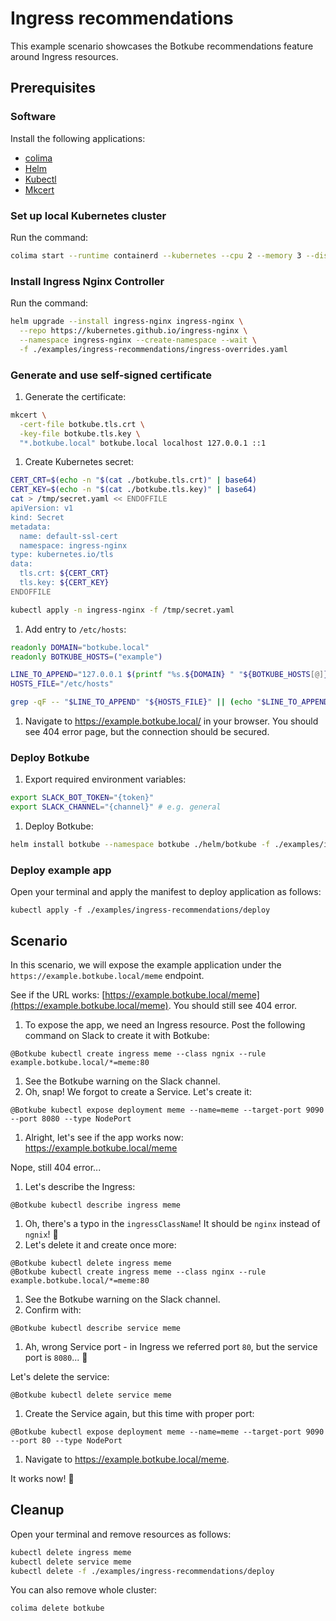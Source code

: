 # Ingress recommendations

This example scenario showcases the Botkube recommendations feature around Ingress resources.

## Prerequisites

### Software

Install the following applications:

- [colima](https://github.com/abiosoft/colima)
- [Helm](https://helm.sh/)
- [Kubectl](https://kubernetes.io/docs/tasks/tools/#kubectl)
- [Mkcert](https://github.com/FiloSottile/mkcert)

### Set up local Kubernetes cluster

Run the command:

```bash
colima start --runtime containerd --kubernetes --cpu 2 --memory 3 --disk 20 --profile botkube
```

### Install Ingress Nginx Controller

Run the command:

```bash
helm upgrade --install ingress-nginx ingress-nginx \
  --repo https://kubernetes.github.io/ingress-nginx \
  --namespace ingress-nginx --create-namespace --wait \
  -f ./examples/ingress-recommendations/ingress-overrides.yaml
```

### Generate and use self-signed certificate

1. Generate the certificate:

  ```bash
  mkcert \
    -cert-file botkube.tls.crt \
    -key-file botkube.tls.key \
    "*.botkube.local" botkube.local localhost 127.0.0.1 ::1
  ```

1. Create Kubernetes secret:

  ```bash
  CERT_CRT=$(echo -n "$(cat ./botkube.tls.crt)" | base64)
  CERT_KEY=$(echo -n "$(cat ./botkube.tls.key)" | base64)
  cat > /tmp/secret.yaml << ENDOFFILE
  apiVersion: v1
  kind: Secret
  metadata:
    name: default-ssl-cert
    namespace: ingress-nginx
  type: kubernetes.io/tls
  data:
    tls.crt: ${CERT_CRT}
    tls.key: ${CERT_KEY}
  ENDOFFILE

  kubectl apply -n ingress-nginx -f /tmp/secret.yaml
  ```

1. Add entry to `/etc/hosts`:

  ```bash
  readonly DOMAIN="botkube.local"
  readonly BOTKUBE_HOSTS=("example")

  LINE_TO_APPEND="127.0.0.1 $(printf "%s.${DOMAIN} " "${BOTKUBE_HOSTS[@]}")"
  HOSTS_FILE="/etc/hosts"

  grep -qF -- "$LINE_TO_APPEND" "${HOSTS_FILE}" || (echo "$LINE_TO_APPEND" | sudo tee -a "${HOSTS_FILE}" > /dev/null)
  ```

1. Navigate to https://example.botkube.local/ in your browser. You should see 404 error page, but the connection should be secured.

### Deploy Botkube

1. Export required environment variables:

  ```bash
  export SLACK_BOT_TOKEN="{token}"
  export SLACK_CHANNEL="{channel}" # e.g. general
  ```

1. Deploy Botkube:

  ```bash
  helm install botkube --namespace botkube ./helm/botkube -f ./examples/ingress-recommendations/botkube-values.yaml --set communications.default-group.slack.token=$SLACK_BOT_TOKEN --set communications.default-group.slack.channels.default.name=$SLACK_CHANNEL --wait --create-namespace 
  ```

### Deploy example app

Open your terminal and apply the manifest to deploy application as follows:

```
kubectl apply -f ./examples/ingress-recommendations/deploy
```

## Scenario

In this scenario, we will expose the example application under the `https://example.botkube.local/meme` endpoint.

  See if the URL works: [https://example.botkube.local/meme](https://example.botkube.local/meme). You should still see 404 error.

1. To expose the app, we need an Ingress resource. Post the following command on Slack to create it with Botkube:

  ```
  @Botkube kubectl create ingress meme --class ngnix --rule example.botkube.local/*=meme:80
  ```

1. See the Botkube warning on the Slack channel.
1. Oh, snap! We forgot to create a Service. Let's create it:

  ```
  @Botkube kubectl expose deployment meme --name=meme --target-port 9090 --port 8080 --type NodePort
  ```

1. Alright, let's see if the app works now: https://example.botkube.local/meme

  Nope, still 404 error...

1. Let's describe the Ingress:

  ```
  @Botkube kubectl describe ingress meme
  ```

1. Oh, there's a typo in the `ingressClassName`! It should be `nginx` instead of `ngnix`! 🤯
1. Let's delete it and create once more:

  ```
  @Botkube kubectl delete ingress meme
  @Botkube kubectl create ingress meme --class nginx --rule example.botkube.local/*=meme:80
  ```

1. See the Botkube warning on the Slack channel.
1. Confirm with:

  ```
  @Botkube kubectl describe service meme
  ```
1. Ah, wrong Service port - in Ingress we referred port `80`, but the service port is `8080`... 🤦 

  Let's delete the service:

  ```
  @Botkube kubectl delete service meme
  ```

1. Create the Service again, but this time with proper port:

  ```
  @Botkube kubectl expose deployment meme --name=meme --target-port 9090 --port 80 --type NodePort
  ```

1. Navigate to https://example.botkube.local/meme.

It works now! 🥳

## Cleanup

Open your terminal and remove resources as follows:

  ```bash
  kubectl delete ingress meme
  kubectl delete service meme
  kubectl delete -f ./examples/ingress-recommendations/deploy
  ```

You can also remove whole cluster:

```bash
colima delete botkube
```
